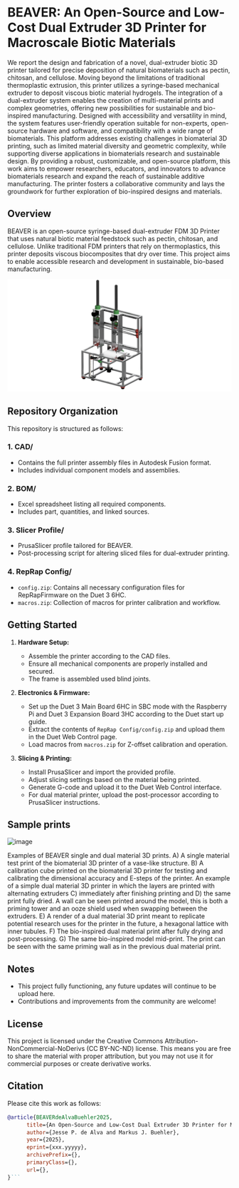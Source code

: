 # BEAVER: An Open-Source and Low-Cost Dual Extruder 3D Printer for Macroscale Biotic Materials 

We report the design and fabrication of a novel, dual-extruder biotic 3D printer tailored for precise deposition of natural biomaterials such as pectin, chitosan, and cellulose. Moving beyond the limitations of traditional thermoplastic extrusion, this printer utilizes a syringe-based mechanical extruder to deposit viscous biotic material hydrogels. The integration of a dual-extruder system enables the creation of multi-material prints and complex geometries, offering new possibilities for sustainable and bio-inspired manufacturing. Designed with accessibility and versatility in mind, the system features user-friendly operation suitable for non-experts, open-source hardware and software, and compatibility with a wide range of biomaterials. This platform addresses existing challenges in biomaterial 3D printing, such as limited material diversity and geometric complexity, while supporting diverse applications in biomaterials research and sustainable design. By providing a robust, customizable, and open-source platform, this work aims to empower researchers, educators, and innovators to advance biomaterials research and expand the reach of sustainable additive manufacturing. The printer fosters a collaborative community and lays the groundwork for further exploration of bio-inspired designs and materials. 

## Overview
BEAVER is an open-source syringe-based dual-extruder FDM 3D Printer that uses natural biotic material feedstock such as pectin, chitosan, and cellulose. Unlike traditional FDM printers that rely on thermoplastics, this printer deposits viscous biocomposites that dry over time. This project aims to enable accessible research and development in sustainable, bio-based manufacturing.

![Printer Render](Media/Final_Render.png)

## Repository Organization
This repository is structured as follows:

### 1. **CAD/**
   - Contains the full printer assembly files in Autodesk Fusion format.
   - Includes individual component models and assemblies.

### 2. **BOM/**
   - Excel spreadsheet listing all required components.
   - Includes part, quantities, and linked sources.

### 3. **Slicer Profile/**
   - PrusaSlicer profile tailored for BEAVER.
   - Post-processing script for altering sliced files for dual-extruder printing.

### 4. **RepRap Config/**
   - `config.zip`: Contains all necessary configuration files for RepRapFirmware on the Duet 3 6HC.
   - `macros.zip`: Collection of macros for printer calibration and workflow.

## Getting Started
1. **Hardware Setup:**
   - Assemble the printer according to the CAD files.
   - Ensure all mechanical components are properly installed and secured.
   - The frame is assembled used blind joints.

2. **Electronics & Firmware:**
   - Set up the Duet 3 Main Board 6HC in SBC mode with the Raspberry Pi and Duet 3 Expansion Board 3HC according to the Duet start up guide.
   - Extract the contents of `RepRap Config/config.zip` and upload them in the Duet Web Control page.
   - Load macros from `macros.zip` for Z-offset calibration and operation.

3. **Slicing & Printing:**
   - Install PrusaSlicer and import the provided profile.
   - Adjust slicing settings based on the material being printed.
   - Generate G-code and upload it to the Duet Web Control interface.
   - For dual material printer, upload the post-processor according to PrusaSlicer instructions.

## Sample prints

![image](https://github.com/user-attachments/assets/3b84abaa-e579-4630-84db-d9f838479b14)

Examples of BEAVER single and dual material 3D prints. A) A single material test print of the biomaterial 3D printer of a vase-like structure. B) A calibration cube printed on the biomaterial 3D printer for testing and calibrating the dimensional accuracy and E-steps of the printer. An example of a simple dual material 3D printer in which the layers are printed with alternating extruders C) immediately after finishing printing and D) the same print fully dried. A wall can be seen printed around the model, this is both a priming tower and an ooze shield used when swapping between the extruders. E) A render of a dual material 3D print meant to replicate potential research uses for the printer in the future, a hexagonal lattice with inner tubules. F) The bio-inspired dual material print after fully drying and post-processing. G) The same bio-inspired model mid-print. The print can be seen with the same priming wall as in the previous dual material print.  

## Notes
- This project fully functioning, any future updates will continue to be upload here.
- Contributions and improvements from the community are welcome!

## License
This project is licensed under the Creative Commons Attribution-NonCommercial-NoDerivs (CC BY-NC-ND) license. This means you are free to share the material with proper attribution, but you may not use it for commercial purposes or create derivative works.

## Citation

Please cite this work as follows:

```bibtex
@article{BEAVERdeAlvaBuehler2025,
      title={An Open-Source and Low-Cost Dual Extruder 3D Printer for Macroscale Biotic Materials}, 
      author={Jesse P. de Alva and Markus J. Buehler},
      year={2025},
      eprint={xxx.yyyyy},
      archivePrefix={},
      primaryClass={},
      url={}, 
}```
